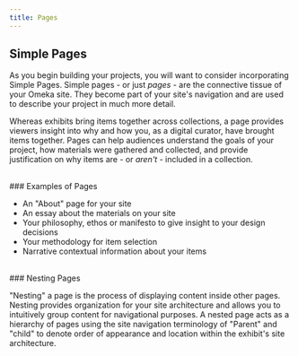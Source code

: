 ```yaml
---
title: Pages
---
```


## Simple Pages

As you begin building your projects, you will want to consider incorporating Simple Pages. Simple pages - or just *pages* - are the connective tissue of your Omeka site. They become part of your site's navigation and are used to describe your project in much more detail.

Whereas exhibits bring items together across collections, a page provides viewers insight into why and how you, as a digital curator, have brought items together. Pages can help audiences understand the goals of your project, how materials were gathered and collected, and provide justification on why items are - or *aren't* - included in a collection.

<br>
### Examples of Pages

- An "About" page for your site
- An essay about the materials on your site
- Your philosophy, ethos or manifesto to give insight to your design decisions
- Your methodology for item selection
- Narrative contextual information about your items

<br>
### Nesting Pages

"Nesting" a page is the process of displaying content inside other pages. Nesting provides organization for your site architecture and allows you to intuitively group content for navigational purposes. A nested page acts as a hierarchy of pages using the site navigation terminology of "Parent" and "child" to denote order of appearance and location within the exhibit's site architecture.

